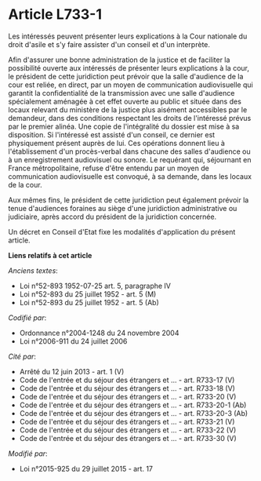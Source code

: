 # Article L733-1

Les intéressés peuvent présenter leurs explications à la Cour nationale du droit d'asile et s'y faire assister d'un conseil
et d'un interprète.

Afin d'assurer une bonne administration de la justice et de faciliter la possibilité ouverte aux intéressés de présenter
leurs explications à la cour, le président de cette juridiction peut prévoir que la salle d'audience de la cour est reliée,
en direct, par un moyen de communication audiovisuelle qui garantit la confidentialité de la transmission avec une salle
d'audience spécialement aménagée à cet effet ouverte au public et située dans des locaux relevant du ministère de la justice
plus aisément accessibles par le demandeur, dans des conditions respectant les droits de l'intéressé prévus par le premier
alinéa. Une copie de l'intégralité du dossier est mise à sa disposition. Si l'intéressé est assisté d'un conseil, ce dernier
est physiquement présent auprès de lui. Ces opérations donnent lieu à l'établissement d'un procès-verbal dans chacune des
salles d'audience ou à un enregistrement audiovisuel ou sonore. Le requérant qui, séjournant en France métropolitaine, refuse
d'être entendu par un moyen de communication audiovisuelle est convoqué, à sa demande, dans les locaux de la cour. 

Aux mêmes fins, le président de cette juridiction peut également prévoir la tenue d'audiences foraines au siège d'une
juridiction administrative ou judiciaire, après accord du président de la juridiction concernée. 

Un décret en Conseil d'Etat fixe les modalités d'application du présent article.

**Liens relatifs à cet article**

_Anciens textes_:

  - Loi n°52-893 1952-07-25 art. 5, paragraphe IV
  - Loi n°52-893 du 25 juillet 1952 - art. 5 (M)
  - Loi n°52-893 du 25 juillet 1952 - art. 5 (Ab)

_Codifié par_:

  - Ordonnance n°2004-1248 du 24 novembre 2004
  - Loi n°2006-911 du 24 juillet 2006

_Cité par_:

  - Arrêté du 12 juin 2013 - art. 1 (V)
  - Code de l'entrée et du séjour des étrangers et ... - art. R733-17 (V)
  - Code de l'entrée et du séjour des étrangers et ... - art. R733-18 (V)
  - Code de l'entrée et du séjour des étrangers et ... - art. R733-20 (V)
  - Code de l'entrée et du séjour des étrangers et ... - art. R733-20-1 (Ab)
  - Code de l'entrée et du séjour des étrangers et ... - art. R733-20-3 (Ab)
  - Code de l'entrée et du séjour des étrangers et ... - art. R733-21 (V)
  - Code de l'entrée et du séjour des étrangers et ... - art. R733-22 (V)
  - Code de l'entrée et du séjour des étrangers et ... - art. R733-30 (V)

_Modifié par_:

  - Loi n°2015-925 du 29 juillet 2015 - art. 17
